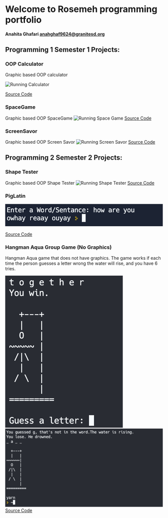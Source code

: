 # Welcome to Rosemeh programming portfolio 
#### Anahita Ghafari anahghaf9624@granitesd.org
## Programming 1 Semester 1 Projects: 

### OOP Calculator 
Graphic based OOP calculator

![Running Calculator](https://github.com/rosemeh/Programming1portfolio/blob/gh-pages/images/Calc.png?raw=true)

[Source Code](https://github.com/rosemeh/Programming1portfolio/tree/gh-pages/src/Calculator) 

### SpaceGame
Graphic based OOP SpaceGame
![Running Space Game](https://github.com/rosemeh/Programming1portfolio/blob/gh-pages/images/SpaceGame.png?raw=true)
[Source Code](https://github.com/rosemeh/Programming1portfolio/tree/gh-pages/src/SpaceGame)

### ScreenSavor
Graphic based OOP Screen Savor
![Running Screen Savor](https://github.com/rosemeh/Programming1portfolio/blob/gh-pages/images/Savor.png?raw=true)
[Source Code](https://github.com/rosemeh/Programming1portfolio/blob/gh-pages/src/ScreenSavor/sketch__ScreenSaver.pde)
## Programming 2 Semester 2 Projects:

### Shape Tester
Graphic based OOP Shape Tester
![Running Shape Tester](https://github.com/rosemeh/Programming1portfolio/blob/gh-pages/images/Shapetester.png?raw=true)
[Source Code](https://github.com/rosemeh/Programming1portfolio/tree/gh-pages/src/ShapeTester)

### PigLatin
![Running PigLatin](https://github.com/anaghafari/Programming1portfolio/blob/gh-pages/images/PigLatin.png?raw=true)

[Source Code](https://github.com/anaghafari/Programming1portfolio/tree/gh-pages/src/PigLatin)

### Hangman Aqua Group Game (No Graphics)
Hangman Aqua game that does not have graphics. The game works if each time the person guesses a letter wrong the water will rise, and you have 6 tries. 


![Running Hangman Aqua](https://github.com/anaghafari/Programming1portfolio/blob/gh-pages/images/Hangman1.png?raw=true)
![Running Hangman Aqua 2](https://github.com/anaghafari/Programming1portfolio/blob/gh-pages/images/Hangman2.png?raw=true)
[Source Code](https://github.com/anaghafari/Programming1portfolio/tree/gh-pages/src/Hangman-Aqua2)
